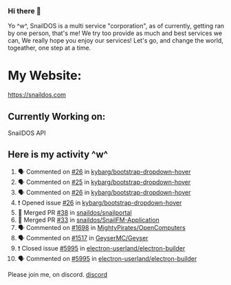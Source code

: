 ### Hi there 👋
Yo ^w^,
SnailDOS is a multi service "corporation", as of currently, getting ran by one person, that's me!
We try too provide as much and best services we can, We really hope you enjoy our services!
Let's go, and change the world, togeather, one step at a time.
# My Website:
https://snaildos.com
## Currently Working on:
SnailDOS API
## Here is my activity ^w^
<!--START_SECTION:activity-->
1. 🗣 Commented on [#26](https://github.com/kybarg/bootstrap-dropdown-hover/issues/26) in [kybarg/bootstrap-dropdown-hover](https://github.com/kybarg/bootstrap-dropdown-hover)
2. 🗣 Commented on [#25](https://github.com/kybarg/bootstrap-dropdown-hover/issues/25) in [kybarg/bootstrap-dropdown-hover](https://github.com/kybarg/bootstrap-dropdown-hover)
3. 🗣 Commented on [#26](https://github.com/kybarg/bootstrap-dropdown-hover/issues/26) in [kybarg/bootstrap-dropdown-hover](https://github.com/kybarg/bootstrap-dropdown-hover)
4. ❗️ Opened issue [#26](https://github.com/kybarg/bootstrap-dropdown-hover/issues/26) in [kybarg/bootstrap-dropdown-hover](https://github.com/kybarg/bootstrap-dropdown-hover)
5. 🎉 Merged PR [#38](https://github.com/snaildos/snailportal/pull/38) in [snaildos/snailportal](https://github.com/snaildos/snailportal)
6. 🎉 Merged PR [#33](https://github.com/snaildos/SnailFM-Application/pull/33) in [snaildos/SnailFM-Application](https://github.com/snaildos/SnailFM-Application)
7. 🗣 Commented on [#1698](https://github.com/MightyPirates/OpenComputers/issues/1698) in [MightyPirates/OpenComputers](https://github.com/MightyPirates/OpenComputers)
8. 🗣 Commented on [#1517](https://github.com/GeyserMC/Geyser/issues/1517) in [GeyserMC/Geyser](https://github.com/GeyserMC/Geyser)
9. ❗️ Closed issue [#5995](https://github.com/electron-userland/electron-builder/issues/5995) in [electron-userland/electron-builder](https://github.com/electron-userland/electron-builder)
10. 🗣 Commented on [#5995](https://github.com/electron-userland/electron-builder/issues/5995) in [electron-userland/electron-builder](https://github.com/electron-userland/electron-builder)
<!--END_SECTION:activity-->
Please join me, on discord.
[discord](https://invite.gg/snaildos)
